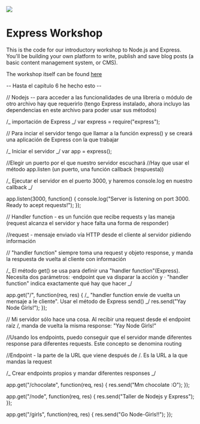 <img src="https://github.com/node-girls/workshop-cms/blob/master/readme-images/logo.png?raw=true">

# Express Workshop

This is the code for our introductory workshop to Node.js and Express. You'll be building your own platform to write, publish and save blog posts (a basic content management system, or CMS).

The workshop itself can be found <a href="https://node-girls.gitbook.io/intro-to-express">here</a>

-- Hasta el capítulo 6 he hecho esto --

// Nodejs -- para acceder a las funcionalidades de una librería o módulo de otro archivo hay que requerirlo (tengo Express instalado, ahora incluyo las dependencias en este archivo para poder usar sus métodos)

/_ importación de Express _/
var express = require("express");

// Para inciar el servidor tengo que llamar a la función express() y se creará una aplicación de Express con la que trabajar

/_ Iniciar el servidor _/
var app = express();

//Elegir un puerto por el que nuestro servidor escuchará
//Hay que usar el método app.listen (un puerto, una función callback (respuesta))

/_ Ejecutar el servidor en el puerto 3000, y haremos console.log en nuestro callback _/

app.listen(3000, function() {
console.log("Server is listening on port 3000. Ready to acept requests!");
});

// Handler function - es un función que recibe requests y las maneja (request alcanza el servidor y hace falta una forma de responder)

//request - mensaje enviado vía HTTP desde el cliente al servidor pidiendo información

// "handler function" siempre toma una request y objeto response, y manda la respuesta de vuelta al cliente con información

/_ El método get() se usa para definir una "handler function"(Express).
Necesita dos parámetros: ·endpoint que va disparar la acción y · "handler function" indica exactamente qué hay que hacer _/

app.get("/", function(req, res) {
/_ "handler function envíe de vuelta un mensaje a le cliente". Usar el método de Express send() _/
res.send("Yay Node Girls!");
});

// Mi servidor sólo hace una cosa. Al recibir una request desde el endpoint raíz /, manda de vuelta la misma response: "Yay Node Girls!"

//Usando los endpoints, puedo conseguir que el servidor mande diferentes response para diferentes requests. Este concepto se denomina routing

//Endpoint - la parte de la URL que viene después de /. Es la URL a la que mandas la request

/_ Crear endpoints propios y mandar diferentes responses _/

app.get("/chocolate", function(req, res) {
res.send("Mm chocolate :O");
});

app.get("/node", function(req, res) {
res.send("Taller de Nodejs y Express");
});

app.get("/girls", function(req, res) {
res.send("Go Node-Girls!!");
});
